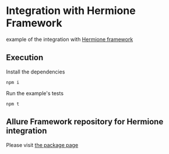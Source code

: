 # Integration with Hermione Framework

example of the integration with [Hermione framework](https://github.com/gemini-testing/hermione)

## Execution

Install the dependencies

```shell
npm i
```

Run the example's tests

```shell
npm t
```

## Allure Framework repository for Hermione integration

Please visit [the package page](https://github.com/allure-framework/allure-js/blob/master/packages/allure-hermione/README.md)
